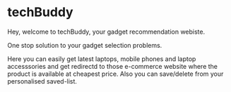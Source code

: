 # techBuddy

Hey, welcome to techBuddy, your gadget recommendation webiste. 

One stop solution to your gadget selection problems.


Here you can easily get latest laptops, mobile phones and laptop accesssories and get redirectd to those e-commerce website where the product is available at cheapest price.
Also you can save/delete from your personalised saved-list.
